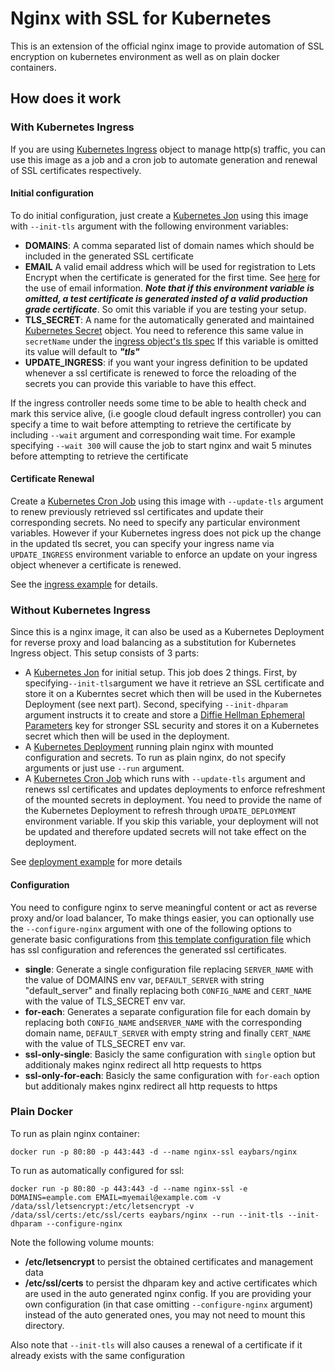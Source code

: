 # Nginx with SSL for Kubernetes
This is an extension of the official nginx image to provide automation of SSL encryption on kubernetes environment as well as on plain docker containers.

## How does it work
### With Kubernetes Ingress
If you are using [Kubernetes Ingress](https://kubernetes.io/docs/concepts/services-networking/ingress/) object to manage http(s) traffic, you can use this image as a job and a cron job to automate generation and renewal of SSL certificates respectively. 
#### Initial configuration
To do initial configuration, just create a [Kubernetes Jon](https://kubernetes.io/docs/concepts/workloads/controllers/jobs-run-to-completion/) using this image with `--init-tls` argument with the following environment variables:
- **DOMAINS**: A comma separated list of domain names which should be included in the generated SSL certificate
- **EMAIL** A valid email address which will be used for registration to Lets Encrypt when the certificate is generated for the first time. See [here](https://letsencrypt.org/docs/expiration-emails/) for the use of email information. ***Note that if this environment variable is omitted, a test certificate is generated insted of a valid production grade certificate***. So omit this variable if you are testing your setup.
- **TLS_SECRET**: A name for the automatically generated and maintained [Kubernetes Secret](https://kubernetes.io/docs/concepts/configuration/secret/) object. You need to reference this same value in `secretName` under the [ingress object's tls spec](https://kubernetes.io/docs/reference/generated/kubernetes-api/v1.12/#ingresstls-v1beta1-extensions) If this variable is omitted its value will default to ***"tls"***
- **UPDATE_INGRESS**: if you want your ingress definition to be updated whenever a ssl certificate is renewed to force the reloading of the secrets you can provide this variable to have this effect.

If the ingress controller needs some time to be able to health check and mark this service alive, (i.e google cloud default ingress controller) you can specify a time to wait before attempting to retrieve the certificate by including `--wait` argument and corresponding wait time. For example specifying `--wait 300` will cause the job to start nginx and wait 5 minutes before attempting to retrieve the certificate 

#### Certificate Renewal
Create a [Kubernetes Cron Job](https://kubernetes.io/docs/concepts/workloads/controllers/cron-jobs/) using this image with `--update-tls` argument to renew previously retrieved ssl certificates and update their corresponding secrets. No need to specify any particular environment variables. However if your Kubernetes ingress does not pick up the change in the updated tls secret, you can specify your ingress name via `UPDATE_INGRESS` environment variable to enforce an update on your ingress object whenever a certificate is renewed.
 
See the [ingress example](examples/k8s/ingress/README.md) for details.

### Without Kubernetes Ingress
Since this is a nginx image, it can also be used as a Kubernetes Deployment for reverse proxy and load balancing as a substitution for Kubernetes Ingress object. This setup consists of 3 parts:
- A [Kubernetes Jon](https://kubernetes.io/docs/concepts/workloads/controllers/jobs-run-to-completion/) for initial setup. This job does 2 things. First, by specifying`--init-tls`argument we have it retrieve an SSL certificate and store it on a Kuberntes secret which then will be used in the Kubernetes Deployment (see next part). Second, specifying `--init-dhparam` argument instructs it to create and store a [Diffie Hellman Ephemeral Parameters](https://en.wikipedia.org/wiki/Diffie%E2%80%93Hellman_key_exchange) key for stronger SSL security and stores it on a Kubernetes secret which then will be used in the deployment.  
- A [Kubernetes Deployment](https://kubernetes.io/docs/concepts/workloads/controllers/deployment/) running plain nginx with mounted configuration and secrets. To run as plain nginx, do not specify arguments or just use `--run` argument. 
- A [Kubernetes Cron Job](https://kubernetes.io/docs/concepts/workloads/controllers/cron-jobs/) which runs with `--update-tls` argument and renews ssl certificates and updates deployments to enforce refreshment of the mounted secrets in deployment. You need to provide the name of the Kubernetes Deployment to refresh through `UPDATE_DEPLOYMENT` environment variable. If you skip this variable, your deployment will not be updated and therefore updated secrets will not take effect on the deployment.

See [deployment example](examples/k8s/deployment/README.md) for more details

#### Configuration
You need to configure nginx to serve meaningful content or act as reverse proxy and/or load balancer, To make things easier, you can optionally use the `--configure-nginx` argument with one of the following options to generate basic configurations from [this template configuration file](ssl-site-template.conf) which has ssl configuration and references the generated ssl certificates. 
- **single**: Generate a single configuration file replacing `SERVER_NAME` with the value of DOMAINS env var, `DEFAULT_SERVER` with string "default_server" and finally replacing both `CONFIG_NAME` and `CERT_NAME` with the value of TLS_SECRET env var.
- **for-each**: Generates a separate configuration file for each domain by replacing both `CONFIG_NAME` and`SERVER_NAME` with the corresponding domain name, `DEFAULT_SERVER` with empty string and finally `CERT_NAME` with the value of TLS_SECRET env var. 
- **ssl-only-single**: Basicly the same configuration with `single` option but additionaly makes nginx redirect all http requests to https
- **ssl-only-for-each**: Basicly the same configuration with `for-each` option but additionaly makes nginx redirect all http requests to https
 
### Plain Docker
To run as plain nginx container:
```
docker run -p 80:80 -p 443:443 -d --name nginx-ssl eaybars/nginx
```

To run as automatically configured for ssl: 
```
docker run -p 80:80 -p 443:443 -d --name nginx-ssl -e DOMAINS=eample.com EMAIL=myemail@example.com -v /data/ssl/letsencrypt:/etc/letsencrypt -v /data/ssl/certs:/etc/ssl/certs eaybars/nginx --run --init-tls --init-dhparam --configure-nginx
```
Note the following volume mounts:
- **/etc/letsencrypt** to persist the obtained certificates and management data
- **/etc/ssl/certs** to persist the dhparam key and active certificates which are used in the auto generated nginx config. If you are providing your own configuration (in that case omitting `--configure-nginx` argument) instead of the auto generated ones, you may not need to mount this directory.

Also note that `--init-tls` will also causes a renewal of a certificate if it already exists with the same configuration 